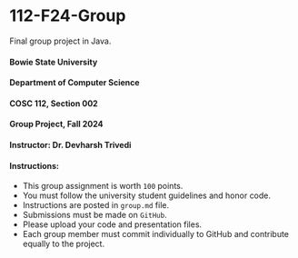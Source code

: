 # 112-F24-Group
Final group project in Java.


#### Bowie State University
#### Department of Computer Science
#### COSC 112, Section 002
#### Group Project, Fall 2024
#### Instructor: Dr. Devharsh Trivedi


#### Instructions:
- This group assignment is worth ```100``` points.
- You must follow the university student guidelines and honor code.
- Instructions are posted in ```group.md``` file.
- Submissions must be made on ```GitHub```.
- Please upload your code and presentation files.
- Each group member must commit individually to GitHub and contribute equally to the project.
